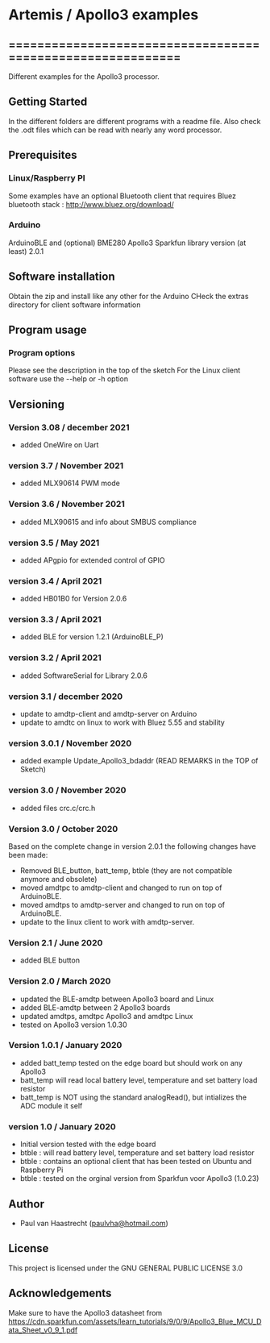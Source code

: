 # Artemis / Apollo3 examples

## ===========================================================

Different examples for the Apollo3 processor.

## Getting Started
In the different folders are different programs with a readme file.
Also check the .odt files which can be read with nearly any word processor.

## Prerequisites
### Linux/Raspberry PI
Some examples have an optional Bluetooth client that requires
Bluez bluetooth stack : http://www.bluez.org/download/

### Arduino
ArduinoBLE and (optional) BME280
Apollo3 Sparkfun library version (at least) 2.0.1

## Software installation
Obtain the zip and install like any other for the Arduino
CHeck the extras directory for client software information

## Program usage
### Program options
Please see the description in the top of the sketch
For the Linux client software use the --help or -h option

## Versioning

### Version 3.08 / december 2021
 * added OneWire on Uart

### version 3.7 / November 2021
 * added MLX90614 PWM mode

### Version 3.6 / November 2021
 * added MLX90615 and info about SMBUS compliance

### version 3.5 / May 2021
 * added APgpio for extended control of GPIO

### version 3.4 / April 2021
 * added HB01B0 for Version 2.0.6

### version 3.3 / April 2021
 * added BLE for version 1.2.1 (ArduinoBLE_P)

### version 3.2 / April 2021
 * added SoftwareSerial for Library 2.0.6

### version 3.1 / december 2020
 * update to amdtp-client and amdtp-server on Arduino
 * update to amdtc on linux to work with Bluez 5.55 and stability

### version 3.0.1 / November 2020
 * added example Update_Apollo3_bdaddr (READ REMARKS in the TOP of Sketch)

### version 3.0 / November 2020
 * added files crc.c/crc.h

### Version 3.0 / October 2020
   Based on the complete change in version 2.0.1 the following changes have been made:
 * Removed BLE_button, batt_temp, btble (they are not compatible anymore and obsolete)
 * moved amdtpc to amdtp-client and changed to run on top of ArduinoBLE.
 * moved amdtps to amdtp-server and changed to run on top of ArduinoBLE.
 * update to the linux client to work with amdtp-server.

### Version 2.1 / June 2020
 * added BLE button

### Version 2.0 / March 2020
 * updated the BLE-amdtp between Apollo3 board and Linux
 * added BLE-amdtp between 2 Apollo3 boards
 * updated amdtps, amdtpc Apollo3 and amdtpc Linux
 * tested on Apollo3 version 1.0.30

### Version 1.0.1 / January 2020
 * added batt_temp tested on the edge board but should work on any Apollo3
 * batt_temp will read local battery level, temperature and set battery load resistor
 * batt_temp is NOT using the standard analogRead(), but intializes the ADC module it self

### version 1.0 / January 2020
 * Initial version tested with the edge board
 * btble : will read battery level, temperature and set battery load resistor
 * btble : contains an optional client that has been tested on Ubuntu and Raspberry Pi
 * btble : tested on the orginal version from Sparkfun voor Apollo3 (1.0.23)

## Author
 * Paul van Haastrecht (paulvha@hotmail.com)

## License
This project is licensed under the GNU GENERAL PUBLIC LICENSE 3.0

## Acknowledgements
Make sure to have the Apollo3 datasheet from https://cdn.sparkfun.com/assets/learn_tutorials/9/0/9/Apollo3_Blue_MCU_Data_Sheet_v0_9_1.pdf
